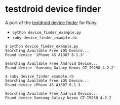 # testdroid device finder

A port of the [testdroid device finder](https://github.com/bitbar/testdroid-samples/blob/03fc043ba98235b9ea46a0ab8646f3b20dd1960e/appium/sample-scripts/python/device_finder.py)
for Ruby.

- `python device_finder_example.py`
- `ruby device_finder_example.rb`

```
$ python device_finder_example.py 
Searching Available Free iOS Device...
Found device 'iPhone 4S A1387 6.1.3'

Searching Available Free Android Device...
Found device 'Samsung Galaxy Nexus GT-I9250 4.2.2'
```

```
$ ruby device_finder_example.rb 
Searching Available Free iOS Device...
Found device iPhone 4S A1387 6.1.3

Searching Available Free Android Device...
Found device Samsung Galaxy Nexus GT-I9250 4.2.2
```
